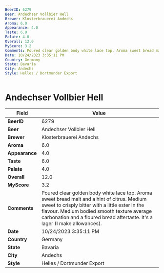 ```yaml
---
BeerID: 6279
Beer: Andechser Vollbier Hell
Brewer: Klosterbrauerei Andechs
Aroma: 6.0
Appearance: 4.0
Taste: 6.0
Palate: 4.0
Overall: 12.0
MyScore: 3.2
Comments: Poured clear golden body white lace top. Aroma sweet bread malt and a hint of citrus. Medium sweet to crisply bitter with a little ester in the flavour. Medium bodied smooth texture average carbonation and a floured bread aftertaste. It's a lager (I make allowances).
Date: 10/24/2023 3:35:11 PM
Country: Germany
State: Bavaria
City: Andechs
Style: Helles / Dortmunder Export
---
```


# Andechser Vollbier Hell

| Field         | Value |
|---------------|-------|
| **BeerID** | 6279 |
| **Beer** | Andechser Vollbier Hell |
| **Brewer** | Klosterbrauerei Andechs |
| **Aroma** | 6.0 |
| **Appearance** | 4.0 |
| **Taste** | 6.0 |
| **Palate** | 4.0 |
| **Overall** | 12.0 |
| **MyScore** | 3.2 |
| **Comments** | Poured clear golden body white lace top. Aroma sweet bread malt and a hint of citrus. Medium sweet to crisply bitter with a little ester in the flavour. Medium bodied smooth texture average carbonation and a floured bread aftertaste. It's a lager (I make allowances). |
| **Date** | 10/24/2023 3:35:11 PM |
| **Country** | Germany |
| **State** | Bavaria |
| **City** | Andechs |
| **Style** | Helles / Dortmunder Export |
